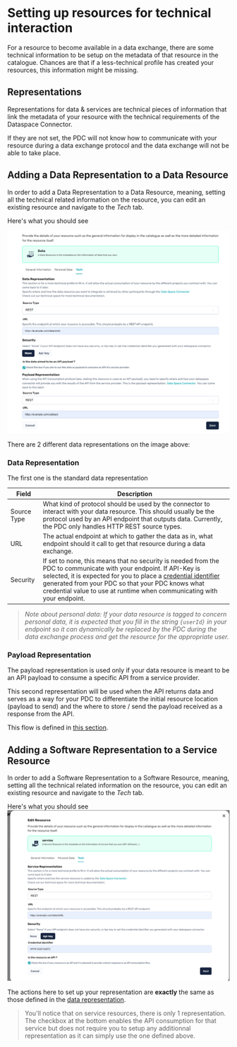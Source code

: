 # Setting up resources for technical interaction

For a resource to become available in a data exchange, there are some technical information to be setup on the metadata of that resource in the catalogue. Chances are that if a less-technical profile has created your resources, this information might be missing.

## Representations

Representations for data & services are technical pieces of information that link the metadata of your resource with the technical requirements of the Dataspace Connector.

If they are not set, the PDC will not know how to communicate with your resource during a data exchange protocol and the data exchange will not be able to take place.

## Adding a Data Representation to a Data Resource

In order to add a Data Representation to a Data Resource, meaning, setting all the technical related information on the resource, you can edit an existing resource and navigate to the *Tech* tab.

Here's what you should see

![data representation](../images/data_representation.png)

There are 2 different data representations on the image above:

### Data Representation

The first one is the standard data representation

| Field | Description |
| -------- | -------- |
| Source Type | What kind of protocol should be used by the connector to interact with your data resource. This should usually be the protocol used by an API endpoint that outputs data. Currently, the PDC only handles HTTP REST source types. |
| URL | The actual endpoint at which to gather the data as in, what endpoint should it call to get that resource during a data exchange. |
|Security|If set to none, this means that no security is needed from the PDC to communicate with your endpoint. If API-Key is selected, it is expected for you to place a [credential identifier](https://github.com/Prometheus-X-association/dataspace-connector/blob/main/docs/CREDENTIALS.md) generated from your PDC so that your PDC knows what credential value to use at runtime when communicating with your endpoint.|

> *Note about personal data: If your data resource is tagged to concern personal data, it is expected that you fill in the string `{userId}` in your endpoint so it can dynamically be replaced by the PDC during the data exchange process and get the resource for the appropriate user.*

### Payload Representation

The payload representation is used only if your data resource is meant to be an API payload to consume a specific API from a service provider. 

This second representation will be used when the API returns data and serves as a way for your PDC to differentiate the initial resource location (payload to send) and the where to store / send the payload received as a response from the API.

This flow is defined in [this section](./api-consumption-flow.md).

## Adding a Software Representation to a Service Resource

In order to add a Software Representation to a Software Resource, meaning, setting all the technical related information on the resource, you can edit an existing resource and navigate to the *Tech* tab.

Here's what you should see
![software representation](../images/software_representation.png)

The actions here to set up your representation are **exactly** the same as those defined in the [data representation](#data-representation).

> You'll notice that on service resources, there is only 1 representation. The checkbox at the bottom enables the API consumption for that service but does not require you to setup any additionnal representation as it can simply use the one defined above.
